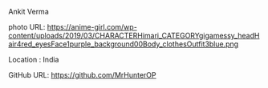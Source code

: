 Ankit Verma

photo URL: https://anime-girl.com/wp-content/uploads/2019/03/CHARACTERHimari_CATEGORYgigamessy_headHair4red_eyesFace1purple_background00Body_clothesOutfit3blue.png

Location : India

GitHub URL: https://github.com/MrHunterOP
